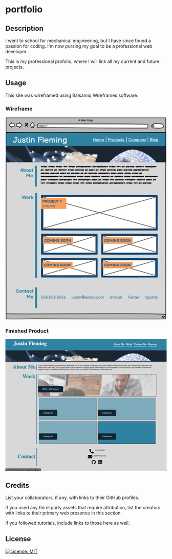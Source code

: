 # portfolio

## Description

I went to school for mechanical engineering, but I have since found a passion for coding. I'm now pursing my goal to be a professional web developer.

This is my professional profolio, where I will link all my current and future projects.

## Usage

This site was wireframed using Balsamiq Wireframes software.

### Wireframe
![wireframe](./assets/images/wireframe.png)


### Finished Product
![Finished_product](./assets/images/finished.png)

## Credits

List your collaborators, if any, with links to their GitHub profiles.

If you used any third-party assets that require attribution, list the creators with links to their primary web presence in this section.

If you followed tutorials, include links to those here as well.

## License

 [![License: MIT](https://img.shields.io/badge/License-MIT-yellow.svg)](https://opensource.org/licenses/MIT)





